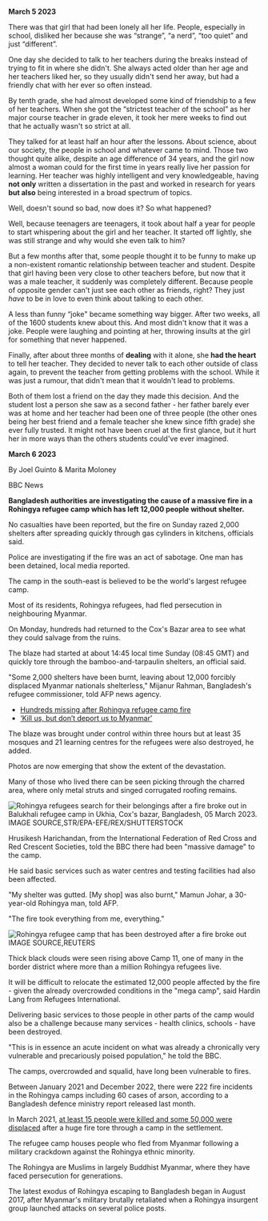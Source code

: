 **March 5 2023**

There was that girl that had been lonely all her life. People, especially in school, disliked her because she was “strange”, “a nerd”, “too quiet” and just “different”.

One day she decided to talk to her teachers during the breaks instead of trying to fit in where she didn't. She always acted older than her age and her teachers liked her, so they usually didn't send her away, but had a friendly chat with her ever so often instead.

By tenth grade, she had almost developed some kind of friendship to a few of her teachers. When she got the “strictest teacher of the school” as her major course teacher in grade eleven, it took her mere weeks to find out that he actually wasn't so strict at all.

They talked for at least half an hour after the lessons. About science, about our society, the people in school and whatever came to mind. Those two thought quite alike, despite an age difference of 34 years, and the girl now almost a woman could for the first time in years really live her passion for learning. Her teacher was highly intelligent and very knowledgeable, having **not only** written a dissertation in the past and worked in research for years **but also** being interested in a broad spectrum of topics.

Well, doesn't sound so bad, now does it? So what happened?

Well, because teenagers are teenagers, it took about half a year for people to start whispering about the girl and her teacher. It started off lightly, she was still strange and why would she even talk to him?

But a few months after that, some people thought it to be funny to make up a non-existent romantic relationship between teacher and student. Despite that girl having been very close to other teachers before, but now that it was a male teacher, it suddenly was completely different. Because people of opposite gender can't just see each other as friends, right? They just *have* to be in love to even think about talking to each other.

A less than funny “joke" became something way bigger. After two weeks, all of the 1600 students knew about this. And most didn't know that it was a joke. People were laughing and pointing at her, throwing insults at the girl for something that never happened.

Finally, after about three months of **dealing** with it alone, she **had the heart** to tell her teacher. They decided to never talk to each other outside of class again, to prevent the teacher from getting problems with the school. While it was just a rumour, that didn't mean that it wouldn't lead to problems.

Both of them lost a friend on the day they made this decision. And the student lost a person she saw as a second father - her father barely ever was at home and her teacher had been one of three people (the other ones being her best friend and a female teacher she knew since fifth grade) she ever fully trusted. It might not have been cruel at the first glance, but it hurt her in more ways than the others students could've ever imagined.



**March 6 2023**

By Joel Guinto & Marita Moloney

BBC News

**Bangladesh authorities are investigating the cause of a massive fire in a Rohingya refugee camp which has left 12,000 people without shelter.**

No casualties have been reported, but the fire on Sunday razed 2,000 shelters after spreading quickly through gas cylinders in kitchens, officials said.

Police are investigating if the fire was an act of sabotage. One man has been detained, local media reported.

The camp in the south-east is believed to be the world's largest refugee camp.

Most of its residents, Rohingya refugees, had fled persecution in neighbouring Myanmar.

On Monday, hundreds had returned to the Cox's Bazar area to see what they could salvage from the ruins.

The blaze had started at about 14:45 local time Sunday (08:45 GMT) and quickly tore through the bamboo-and-tarpaulin shelters, an official said.

"Some 2,000 shelters have been burnt, leaving about 12,000 forcibly displaced Myanmar nationals shelterless," Mijanur Rahman, Bangladesh's refugee commissioner, told AFP news agency.

- [Hundreds missing after Rohingya refugee camp fire](https://www.bbc.co.uk/news/world-asia-56493708)
- [‘Kill us, but don’t deport us to Myanmar’](https://www.bbc.co.uk/news/world-asia-india-62658647)

The blaze was brought under control within three hours but at least 35 mosques and 21 learning centres for the refugees were also destroyed, he added.

Photos are now emerging that show the extent of the devastation.

Many of those who lived there can be seen picking through the charred area, where only metal struts and singed corrugated roofing remains.

![Rohingya refugees search for their belongings after a fire broke out in Balukhali refugee camp in Ukhia, Cox's bazar, Bangladesh, 05 March 2023.](https://ichef.bbci.co.uk/news/976/cpsprodpb/6082/production/_128860742_b629219f7e0a83e7337ac44202ec7de56b8411880_364_6000_33751000x563.jpg)IMAGE SOURCE,STR/EPA-EFE/REX/SHUTTERSTOCK

Hrusikesh Harichandan, from the International Federation of Red Cross and Red Crescent Societies, told the BBC there had been "massive damage" to the camp.

He said basic services such as water centres and testing facilities had also been affected.

"My shelter was gutted. [My shop] was also burnt," Mamun Johar, a 30-year-old Rohingya man, told AFP.

"The fire took everything from me, everything."

![Rohingya refugee camp that has been destroyed after a fire broke out](https://ichef.bbci.co.uk/news/976/cpsprodpb/1A81/production/_128858760_068de08b2c85e4169234caa153c3e20ccc85a0030_533_5500_30951000x563.jpg)IMAGE SOURCE,REUTERS

Thick black clouds were seen rising above Camp 11, one of many in the border district where more than a million Rohingya refugees live.

It will be difficult to relocate the estimated 12,000 people affected by the fire - given the already overcrowded conditions in the "mega camp", said Hardin Lang from Refugees International.

Delivering basic services to those people in other parts of the camp would also be a challenge because many services - health clinics, schools - have been destroyed.

"This is in essence an acute incident on what was already a chronically very vulnerable and precariously poised population," he told the BBC.

The camps, overcrowded and squalid, have long been vulnerable to fires.

Between January 2021 and December 2022, there were 222 fire incidents in the Rohingya camps including 60 cases of arson, according to a Bangladesh defence ministry report released last month.

In March 2021, [at least 15 people were killed and some 50,000 were displaced](https://www.bbc.co.uk/news/world-asia-56493708) after a huge fire tore through a camp in the settlement.

The refugee camp houses people who fled from Myanmar following a military crackdown against the Rohingya ethnic minority.

The Rohingya are Muslims in largely Buddhist Myanmar, where they have faced persecution for generations.

The latest exodus of Rohingya escaping to Bangladesh began in August 2017, after Myanmar's military brutally retaliated when a Rohingya insurgent group launched attacks on several police posts.